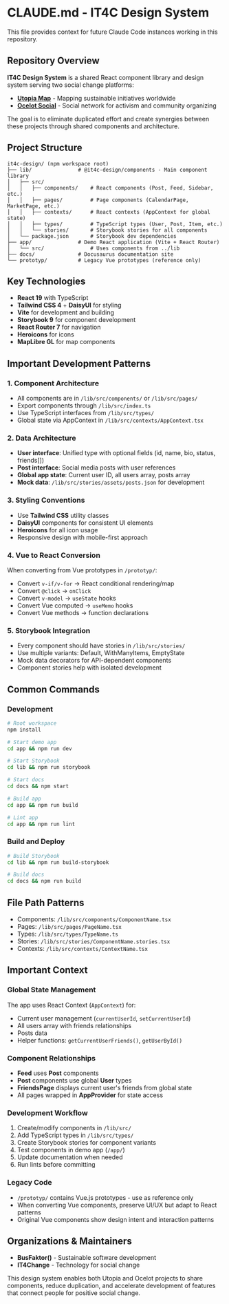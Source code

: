 # CLAUDE.md - IT4C Design System

This file provides context for future Claude Code instances working in this repository.

## Repository Overview

**IT4C Design System** is a shared React component library and design system serving two social change platforms:
- **[Utopia Map](https://utopia-map.org/)** - Mapping sustainable initiatives worldwide
- **[Ocelot Social](https://ocelot.social/)** - Social network for activism and community organizing

The goal is to eliminate duplicated effort and create synergies between these projects through shared components and architecture.

## Project Structure

```
it4c-design/ (npm workspace root)
├── lib/               # @it4c-design/components - Main component library
│   ├── src/
│   │   ├── components/    # React components (Post, Feed, Sidebar, etc.)
│   │   ├── pages/         # Page components (CalendarPage, MarketPage, etc.)
│   │   ├── contexts/      # React contexts (AppContext for global state)
│   │   ├── types/         # TypeScript types (User, Post, Item, etc.)
│   │   └── stories/       # Storybook stories for all components
│   └── package.json       # Storybook dev dependencies
├── app/               # Demo React application (Vite + React Router)
│   └── src/               # Uses components from ../lib
├── docs/              # Docusaurus documentation site
└── prototyp/          # Legacy Vue prototypes (reference only)
```

## Key Technologies

- **React 19** with TypeScript
- **Tailwind CSS 4** + **DaisyUI** for styling  
- **Vite** for development and building
- **Storybook 9** for component development
- **React Router 7** for navigation
- **Heroicons** for icons
- **MapLibre GL** for map components

## Important Development Patterns

### 1. Component Architecture
- All components are in `/lib/src/components/` or `/lib/src/pages/`
- Export components through `/lib/src/index.ts`
- Use TypeScript interfaces from `/lib/src/types/`
- Global state via AppContext in `/lib/src/contexts/AppContext.tsx`

### 2. Data Architecture  
- **User interface**: Unified type with optional fields (id, name, bio, status, friends[])
- **Post interface**: Social media posts with user references
- **Global app state**: Current user ID, all users array, posts array
- **Mock data**: `/lib/src/stories/assets/posts.json` for development

### 3. Styling Conventions
- Use **Tailwind CSS** utility classes
- **DaisyUI** components for consistent UI elements  
- **Heroicons** for all icon usage
- Responsive design with mobile-first approach

### 4. Vue to React Conversion
When converting from Vue prototypes in `/prototyp/`:
- Convert `v-if/v-for` → React conditional rendering/map
- Convert `@click` → `onClick`
- Convert `v-model` → `useState` hooks
- Convert Vue computed → `useMemo` hooks
- Convert Vue methods → function declarations

### 5. Storybook Integration
- Every component should have stories in `/lib/src/stories/`
- Use multiple variants: Default, WithManyItems, EmptyState
- Mock data decorators for API-dependent components
- Component stories help with isolated development

## Common Commands

### Development
```bash
# Root workspace
npm install

# Start demo app
cd app && npm run dev

# Start Storybook  
cd lib && npm run storybook

# Start docs
cd docs && npm start

# Build app
cd app && npm run build

# Lint app  
cd app && npm run lint
```

### Build and Deploy
```bash
# Build Storybook
cd lib && npm run build-storybook

# Build docs
cd docs && npm run build
```

## File Path Patterns

- Components: `/lib/src/components/ComponentName.tsx`
- Pages: `/lib/src/pages/PageName.tsx` 
- Types: `/lib/src/types/TypeName.ts`
- Stories: `/lib/src/stories/ComponentName.stories.tsx`
- Contexts: `/lib/src/contexts/ContextName.tsx`

## Important Context

### Global State Management
The app uses React Context (`AppContext`) for:
- Current user management (`currentUserId`, `setCurrentUserId`)
- All users array with friends relationships
- Posts data
- Helper functions: `getCurrentUserFriends()`, `getUserById()`

### Component Relationships
- **Feed** uses **Post** components
- **Post** components use global **User** types
- **FriendsPage** displays current user's friends from global state  
- All pages wrapped in **AppProvider** for state access

### Development Workflow
1. Create/modify components in `/lib/src/`
2. Add TypeScript types in `/lib/src/types/`
3. Create Storybook stories for component variants
4. Test components in demo app (`/app/`)
5. Update documentation when needed
6. Run lints before committing

### Legacy Code
- `/prototyp/` contains Vue.js prototypes - use as reference only
- When converting Vue components, preserve UI/UX but adapt to React patterns
- Original Vue components show design intent and interaction patterns

## Organizations & Maintainers

- **BusFaktor()** - Sustainable software development
- **IT4Change** - Technology for social change

This design system enables both Utopia and Ocelot projects to share components, reduce duplication, and accelerate development of features that connect people for positive social change.
